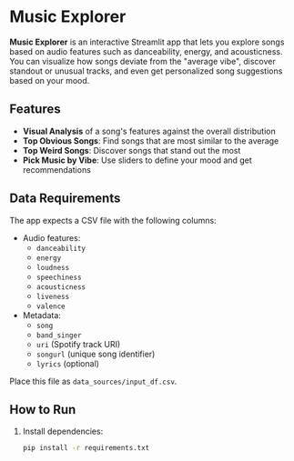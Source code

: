 # Music Explorer

**Music Explorer** is an interactive Streamlit app that lets you explore songs based on audio features such as danceability, energy, and acousticness. You can visualize how songs deviate from the "average vibe", discover standout or unusual tracks, and even get personalized song suggestions based on your mood.

## Features

- **Visual Analysis** of a song's features against the overall distribution
- **Top Obvious Songs**: Find songs that are most similar to the average
- **Top Weird Songs**: Discover songs that stand out the most
- **Pick Music by Vibe**: Use sliders to define your mood and get recommendations

## Data Requirements

The app expects a CSV file with the following columns:

- Audio features:
  - `danceability`
  - `energy`
  - `loudness`
  - `speechiness`
  - `acousticness`
  - `liveness`
  - `valence`
- Metadata:
  - `song`
  - `band_singer`
  - `uri` (Spotify track URI)
  - `songurl` (unique song identifier)
  - `lyrics` (optional)

Place this file as `data_sources/input_df.csv`.

##  How to Run

1. Install dependencies:
   ```bash
   pip install -r requirements.txt
